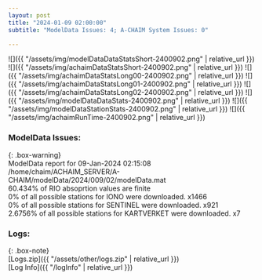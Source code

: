 ```yaml
---
layout: post
title: "2024-01-09 02:00:00"
subtitle: "ModelData Issues: 4; A-CHAIM System Issues: 0"

---
```


![]({{ "/assets/img/modelDataDataStatsShort-2400902.png" | relative_url }})
![]({{ "/assets/img/achaimDataStatsShort-2400902.png" | relative_url }})
![]({{ "/assets/img/achaimDataStatsLong00-2400902.png" | relative_url }})
![]({{ "/assets/img/achaimDataStatsLong01-2400902.png" | relative_url }})
![]({{ "/assets/img/achaimDataStatsLong02-2400902.png" | relative_url }})
![]({{ "/assets/img/modelDataDataStats-2400902.png" | relative_url }})
![]({{ "/assets/img/modelDataStationStats-2400902.png" | relative_url }})
![]({{ "/assets/img/achaimRunTime-2400902.png" | relative_url }})


### ModelData Issues:  
  
{: .box-warning}  
 ModelData report for 09-Jan-2024 02:15:08   
 /home/chaim/ACHAIM_SERVER/A-CHAIM/modelData/2024/009/02/modelData.mat   
 60.434% of RIO absoprtion values are finite   
 0% of all possible stations for IONO were downloaded. x1466   
 0% of all possible stations for SENTINEL were downloaded. x921   
 2.6756% of all possible stations for KARTVERKET were downloaded. x7   
  


### Logs:  
  
{: .box-note}  
[Logs.zip]({{ "/assets/other/logs.zip" | relative_url }})  
[Log Info]({{ "/logInfo" | relative_url }})  
